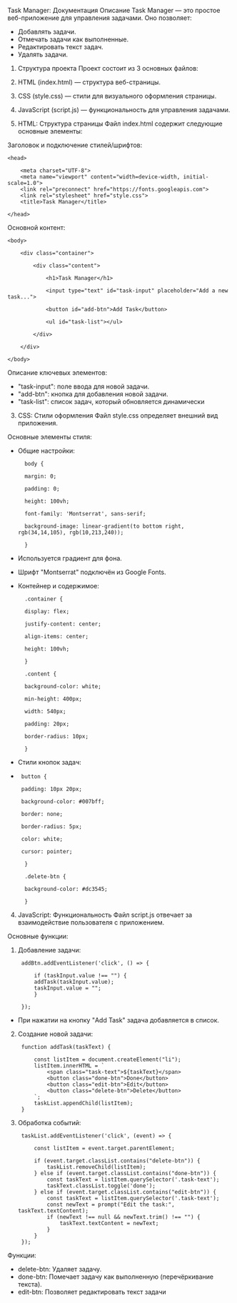 Task Manager: Документация
Описание
Task Manager — это простое веб-приложение для управления задачами. Оно позволяет:

- Добавлять задачи.
- Отмечать задачи как выполненные.
- Редактировать текст задач.
- Удалять задачи.


1. Структура проекта
Проект состоит из 3 основных файлов:

1. HTML (index.html) — структура веб-страницы.
2. CSS (style.css) — стили для визуального оформления страницы.
3. JavaScript (script.js) — функциональность для управления задачами.


2. HTML: Структура страницы
Файл index.html содержит следующие основные элементы:

Заголовок и подключение стилей/шрифтов:

    <head>
    
        <meta charset="UTF-8">
        <meta name="viewport" content="width=device-width, initial-scale=1.0">
        <link rel="preconnect" href="https://fonts.googleapis.com">
        <link rel="stylesheet" href="style.css">
        <title>Task Manager</title>

    </head>

Основной контент:

    <body>
    
        <div class="container">
            
            <div class="content">
                
                <h1>Task Manager</h1>
                
                <input type="text" id="task-input" placeholder="Add a new task...">
                
                <button id="add-btn">Add Task</button>
                
                <ul id="task-list"></ul>
            
            </div>
        
        </div>

    </body>


Описание ключевых элементов:

- "task-input": поле ввода для новой задачи.
- "add-btn": кнопка для добавления новой задачи.
- "task-list": список задач, который обновляется динамически



3. CSS: Стили оформления
Файл style.css определяет внешний вид приложения.

Основные элементы стиля:
- Общие настройки:

        body {
    
        margin: 0;
    
        padding: 0;
    
        height: 100vh;
    
        font-family: 'Montserrat', sans-serif;
    
        background-image: linear-gradient(to bottom right, rgb(34,14,105), rgb(10,213,240));

        }

- Используется градиент для фона.
- Шрифт "Montserrat" подключён из Google Fonts.


- Контейнер и содержимое:

        .container {
    
        display: flex;
    
        justify-content: center;
    
        align-items: center;
    
        height: 100vh;

        }

        .content {
    
        background-color: white;
    
        min-height: 400px;
    
        width: 540px;
    
        padding: 20px;
    
        border-radius: 10px;

        }


- Стили кнопок задач:

-      button {

       padding: 10px 20px;

       background-color: #007bff;

       border: none;

       border-radius: 5px;

       color: white;

       cursor: pointer;   

        }

        .delete-btn {
    
        background-color: #dc3545;

        }



4. JavaScript: Функциональность
Файл script.js отвечает за взаимодействие пользователя с приложением.

Основные функции:
1. Добавление задачи:

        addBtn.addEventListener('click', () => {
   
            if (taskInput.value !== "") {
            addTask(taskInput.value);
            taskInput.value = "";                        
            }

        });

- При нажатии на кнопку "Add Task" задача добавляется в список.


2. Создание новой задачи:

        function addTask(taskText) {
    
            const listItem = document.createElement("li");
            listItem.innerHTML = `
                <span class="task-text">${taskText}</span>
                <button class="done-btn">Done</button>
                <button class="edit-btn">Edit</button>
                <button class="delete-btn">Delete</button>
            `;
            taskList.appendChild(listItem);
        }


3. Обработка событий:

        taskList.addEventListener('click', (event) => {
    
            const listItem = event.target.parentElement;
        
            if (event.target.classList.contains("delete-btn")) {
                taskList.removeChild(listItem);
            } else if (event.target.classList.contains("done-btn")) {
                const taskText = listItem.querySelector('.task-text');
                taskText.classList.toggle('done');
            } else if (event.target.classList.contains("edit-btn")) {
                const taskText = listItem.querySelector('.task-text');
                const newText = prompt("Edit the task:", taskText.textContent);
                if (newText !== null && newText.trim() !== "") {
                    taskText.textContent = newText;
                }
            }
        });

Функции:

- delete-btn: Удаляет задачу.
- done-btn: Помечает задачу как выполненную (перечёркивание текста).
- edit-btn: Позволяет редактировать текст задачи
